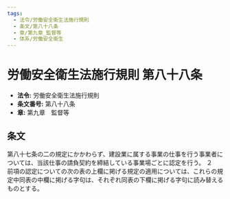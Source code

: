 ```yaml
---
tags:
  - 法令/労働安全衛生法施行規則
  - 条文/第八十八条
  - 章/第九章_監督等
  - 体系/労働安全衛生
---
```

# 労働安全衛生法施行規則 第八十八条

- **法令:** 労働安全衛生法施行規則
- **条文番号:** 第八十八条
- **章:** 第九章　監督等

## 条文
第八十七条の二の規定にかかわらず、建設業に属する事業の仕事を行う事業者については、当該仕事の請負契約を締結している事業場ごとに認定を行う。
２　前項の認定についての次の表の上欄に掲げる規定の適用については、これらの規定中同表の中欄に掲げる字句は、それぞれ同表の下欄に掲げる字句に読み替えるものとする。


